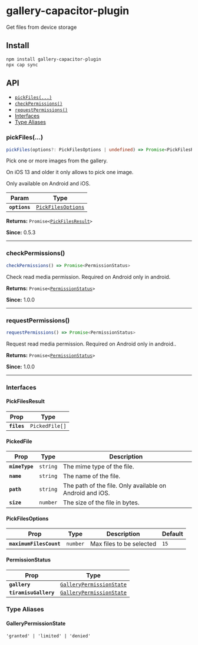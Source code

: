 # gallery-capacitor-plugin

Get files from device storage

## Install

```bash
npm install gallery-capacitor-plugin
npx cap sync
```

## API

<docgen-index>

* [`pickFiles(...)`](#pickfiles)
* [`checkPermissions()`](#checkpermissions)
* [`requestPermissions()`](#requestpermissions)
* [Interfaces](#interfaces)
* [Type Aliases](#type-aliases)

</docgen-index>

<docgen-api>
<!--Update the source file JSDoc comments and rerun docgen to update the docs below-->

### pickFiles(...)

```typescript
pickFiles(options?: PickFilesOptions | undefined) => Promise<PickFilesResult>
```

Pick one or more images from the gallery.

On iOS 13 and older it only allows to pick one image.

Only available on Android and iOS.

| Param         | Type                                                          |
| ------------- | ------------------------------------------------------------- |
| **`options`** | <code><a href="#pickfilesoptions">PickFilesOptions</a></code> |

**Returns:** <code>Promise&lt;<a href="#pickfilesresult">PickFilesResult</a>&gt;</code>

**Since:** 0.5.3

--------------------


### checkPermissions()

```typescript
checkPermissions() => Promise<PermissionStatus>
```

Check read media permission.
Required on Android only in android.

**Returns:** <code>Promise&lt;<a href="#permissionstatus">PermissionStatus</a>&gt;</code>

**Since:** 1.0.0

--------------------


### requestPermissions()

```typescript
requestPermissions() => Promise<PermissionStatus>
```

Request read media permission.
Required on Android only in android..

**Returns:** <code>Promise&lt;<a href="#permissionstatus">PermissionStatus</a>&gt;</code>

**Since:** 1.0.0

--------------------


### Interfaces


#### PickFilesResult

| Prop        | Type                      |
| ----------- | ------------------------- |
| **`files`** | <code>PickedFile[]</code> |


#### PickedFile

| Prop           | Type                | Description                                              |
| -------------- | ------------------- | -------------------------------------------------------- |
| **`mimeType`** | <code>string</code> | The mime type of the file.                               |
| **`name`**     | <code>string</code> | The name of the file.                                    |
| **`path`**     | <code>string</code> | The path of the file. Only available on Android and iOS. |
| **`size`**     | <code>number</code> | The size of the file in bytes.                           |


#### PickFilesOptions

| Prop                    | Type                | Description              | Default         |
| ----------------------- | ------------------- | ------------------------ | --------------- |
| **`maximumFilesCount`** | <code>number</code> | Max files to be selected | <code>15</code> |


#### PermissionStatus

| Prop                  | Type                                                                      |
| --------------------- | ------------------------------------------------------------------------- |
| **`gallery`**         | <code><a href="#gallerypermissionstate">GalleryPermissionState</a></code> |
| **`tiramisuGallery`** | <code><a href="#gallerypermissionstate">GalleryPermissionState</a></code> |


### Type Aliases


#### GalleryPermissionState

<code>'granted' | 'limited' | 'denied'</code>

</docgen-api>
